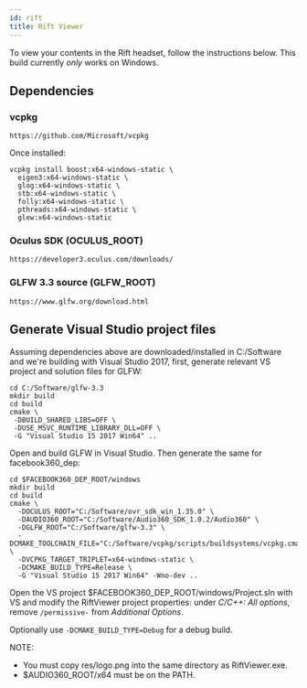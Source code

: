 ```yaml
---
id: rift
title: Rift Viewer
---
```


To view your contents in the Rift headset, follow the instructions below. This build currently
*only* works on Windows.

## Dependencies

### vcpkg
~~~~
https://github.com/Microsoft/vcpkg
~~~~

Once installed:
~~~~
vcpkg install boost:x64-windows-static \
  eigen3:x64-windows-static \
  glog:x64-windows-static \
  stb:x64-windows-static \
  folly:x64-windows-static \
  pthreads:x64-windows-static \
  glew:x64-windows-static
~~~~

### Oculus SDK (OCULUS_ROOT)
~~~~
https://developer3.oculus.com/downloads/
~~~~


### GLFW 3.3 source (GLFW_ROOT)
~~~~
https://www.glfw.org/download.html
~~~~


## Generate Visual Studio project files
Assuming dependencies above are downloaded/installed in C:/Software and we're building with Visual Studio 2017, first, generate relevant VS project and solution files for GLFW:

~~~~
cd C:/Software/glfw-3.3
mkdir build
cd build
cmake \
 -DBUILD_SHARED_LIBS=OFF \
 -DUSE_MSVC_RUNTIME_LIBRARY_DLL=OFF \
 -G "Visual Studio 15 2017 Win64" ..
~~~~

Open and build GLFW in Visual Studio. Then generate the same for facebook360_dep:

~~~~
cd $FACEBOOK360_DEP_ROOT/windows
mkdir build
cd build
cmake \
  -DOCULUS_ROOT="C:/Software/ovr_sdk_win_1.35.0" \
  -DAUDIO360_ROOT="C:/Software/Audio360_SDK_1.0.2/Audio360" \
  -DGLFW_ROOT="C:/Software/glfw-3.3" \
  -DCMAKE_TOOLCHAIN_FILE="C:/Software/vcpkg/scripts/buildsystems/vcpkg.cmake" \
  -DVCPKG_TARGET_TRIPLET=x64-windows-static \
  -DCMAKE_BUILD_TYPE=Release \
  -G "Visual Studio 15 2017 Win64" -Wno-dev ..
~~~~

Open the VS project $FACEBOOK360_DEP_ROOT/windows/Project.sln with VS and modify the RiftViewer project properties: under _C/C++: All options_, remove `/permissive-` from _Additional Options_.

Optionally use `-DCMAKE_BUILD_TYPE=Debug` for a debug build.

NOTE:
- You must copy res/logo.png into the same directory as RiftViewer.exe.
- $AUDIO360_ROOT/x64 must be on the PATH.
